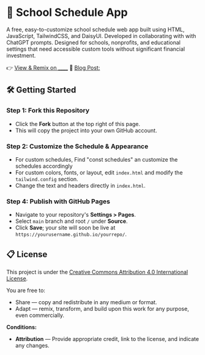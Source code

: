 # 📅 School Schedule App

A free, easy-to-customize school schedule web app built using HTML, JavaScript, TailwindCSS, and DaisyUI. Developed in collaborating with with ChatGPT prompts. Designed for schools, nonprofits, and educational settings that need accessible custom tools without significant financial investment.

👉 [View & Remix on ____](https://)
💬 [Blog Post:  ](https://)


## 🛠️ Getting Started

### Step 1: Fork this Repository

* Click the **Fork** button at the top right of this page.
* This will copy the project into your own GitHub account.

### Step 2: Customize the Schedule & Appearance

* For custom schedules, Find "const schedules" an customize the schedules accordingly  
* For custom colors, fonts, or layout, edit `index.html` and modify the `tailwind.config` section.
* Change the text and headers directly in `index.html`.

### Step 4: Publish with GitHub Pages

* Navigate to your repository's **Settings > Pages**.
* Select `main` branch and root `/` under **Source**.
* Click **Save**; your site will soon be live at `https://yourusername.github.io/yourrepo/`.

## 📋 License

This project is under the [Creative Commons Attribution 4.0 International License](https://creativecommons.org/licenses/by/4.0/).

You are free to:

* Share — copy and redistribute in any medium or format.
* Adapt — remix, transform, and build upon this work for any purpose, even commercially.

**Conditions:**

* **Attribution** — Provide appropriate credit, link to the license, and indicate any changes.
